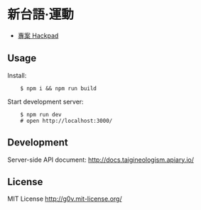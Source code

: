 
新台語·運動
===========

* [專案 Hackpad](https://g0v.hackpad.com/moed7ct-taigi-neologism)

Usage
-----

Install:

        $ npm i && npm run build

Start development server:

        $ npm run dev
        # open http://localhost:3000/

Development
-----------

Server-side API document: <http://docs.taigineologism.apiary.io/>

License
-------

MIT License <http://g0v.mit-license.org/>
